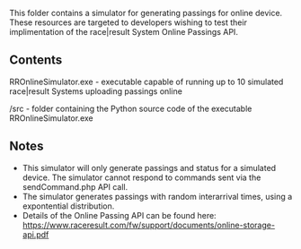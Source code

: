 This folder contains a simulator for generating passings for online device. These resources are targeted to developers wishing to test their implimentation of the race|result System Online Passings API.

Contents
--------------
RROnlineSimulator.exe - executable capable of running up to 10 simulated race|result Systems uploading passings online

/src                  - folder containing the Python source code of the executable RROnlineSimulator.exe

Notes
--------------
- This simulator will only generate passings and status for a simulated device. The simulator cannot respond to commands sent via the sendCommand.php API call.
- The simulator generates passings with random interarrival times, using a expontential distribution.
- Details of the Online Passing API can be found here: https://www.raceresult.com/fw/support/documents/online-storage-api.pdf

